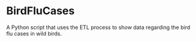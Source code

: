 # BirdFluCases
A Python script that uses the ETL process to show data regarding the bird flu cases in wild birds.
